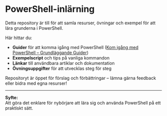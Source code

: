 # PowerShell-inlärning

Detta repository är till för att samla resurser, övningar och exempel för att lära grunderna i PowerShell.

Här hittar du:
- **Guider** för att komma igång med PowerShell ([Kom igång med PowerShell – Grundläggande Guider](GUIDE_START.md))
- **Exempelscript** och tips på vanliga kommandon
- **Länkar** till användbara artiklar och dokumentation
- **Övningsuppgifter** för att utvecklas steg för steg

Repositoryt är öppet för förslag och förbättringar – lämna gärna feedback eller bidra med egna resurser!

---
**Syfte:**  
Att göra det enklare för nybörjare att lära sig och använda PowerShell på ett praktiskt sätt.
